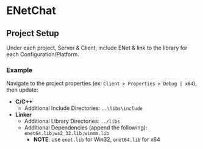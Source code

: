 # ENetChat


## Project Setup

Under each project, Server & Client, include ENet & link to the library for each Configuration/Platform.

### Example
Navigate to the project properties (ex: `Client > Properties > Debug | x64`), then update:
- **C/C++**
    - Additional Include Directories: `..\libs\include`
- **Linker**
    - Additional Library Directories: `../libs`
    - Additional Dependencies (append the following): `enet64.lib;ws2_32.lib;winmm.lib`
        - **NOTE**: use `enet.lib` for Win32, `enet64.lib` for x64
